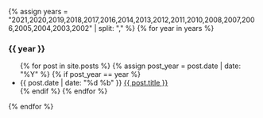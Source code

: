 {% assign years = "2021,2020,2019,2018,2017,2016,2014,2013,2012,2011,2010,2008,2007,2006,2005,2004,2003,2002" | split: "," %}
{% for year in years %}
  <h3 class="archive_year" id="archive_year_{{year}}">{{ year }}</h3>
  <ul class="year_list" id="year_list_{{year}}">
	{% for post in site.posts %}
	  {% assign post_year = post.date | date: "%Y" %}
	  {% if post_year == year %}
		<li class="year_item">
		  <span class="post-meta">{{ post.date | date: "%d %b" }}</span>
		  <a class="archive_item" href="{{ post.url }}">{{ post.title }}</a>
		</li>
	  {% endif %}
	{% endfor %}
  </ul>
{% endfor %}
